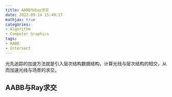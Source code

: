 ```yaml
---
title: AABB与Ray求交
date: 2022-09-14 15:49:17
mathjax: true
categories:
- Algorithm
- Computer Graphics
tags:
- AABB
- Intersect
---
```


光先追踪的加速方法就是引入层次结构数据结构，计算光线与层次结构的相交，从而加速光线与场景的求交。
<!--more-->

## AABB与Ray求交

